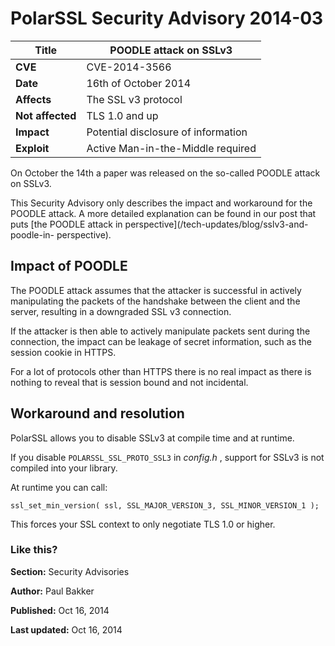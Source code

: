 # PolarSSL Security Advisory 2014-03

**Title** |  POODLE attack on SSLv3
---|---
**CVE** |  CVE-2014-3566
**Date** |  16th of October 2014
**Affects** |  The SSL v3 protocol
**Not affected** |  TLS 1.0 and up
**Impact** |  Potential disclosure of information
**Exploit** |  Active Man-in-the-Middle required

On October the 14th a paper was released on the so-called POODLE attack on
SSLv3.

This Security Advisory only describes the impact and workaround for the POODLE
attack. A more detailed explanation can be found in our post that puts [the
POODLE attack in perspective](/tech-updates/blog/sslv3-and-poodle-in-
perspective).

## Impact of POODLE

The POODLE attack assumes that the attacker is successful in actively
manipulating the packets of the handshake between the client and the server,
resulting in a downgraded SSL v3 connection.

If the attacker is then able to actively manipulate packets sent during the
connection, the impact can be leakage of secret information, such as the
session cookie in HTTPS.

For a lot of protocols other than HTTPS there is no real impact as there is
nothing to reveal that is session bound and not incidental.

## Workaround and resolution

PolarSSL allows you to disable SSLv3 at compile time and at runtime.

If you disable `POLARSSL_SSL_PROTO_SSL3` in _config.h_ , support for SSLv3 is
not compiled into your library.

At runtime you can call:



    ssl_set_min_version( ssl, SSL_MAJOR_VERSION_3, SSL_MINOR_VERSION_1 );


This forces your SSL context to only negotiate TLS 1.0 or higher.

### Like this?

**Section:**
Security Advisories

**Author:**
Paul Bakker

**Published:**
Oct 16, 2014

**Last updated:**
Oct 16, 2014